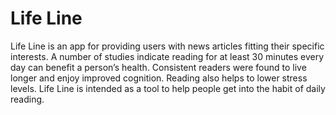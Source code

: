 # Life Line

Life Line is an app for providing users with news articles fitting their specific interests. A number of studies indicate reading for at least 30 minutes every day can benefit a person’s health. Consistent readers were found to live longer and enjoy improved cognition. Reading also helps to lower stress levels. Life Line is intended as a tool to help people get into the habit of daily reading.
